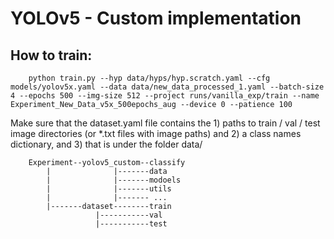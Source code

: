 # YOLOv5 - Custom implementation

## How to train:

        python train.py --hyp data/hyps/hyp.scratch.yaml --cfg models/yolov5x.yaml --data data/new_data_processed_1.yaml --batch-size 4 --epochs 500 --img-size 512 --project runs/vanilla_exp/train --name Experiment_New_Data_v5x_500epochs_aug --device 0 --patience 100

Make sure that the dataset.yaml file contains the 1) paths to train / val / test image directories (or *.txt files with image paths) and 2) a class names dictionary, and 3) that is under the folder data/

        Experiment--yolov5_custom--classify
            |              |-------data
            |              |-------modoels
            |              |-------utils
            |              |------- ...
            |-------dataset--------train
                       |-----------val
                       |-----------test
            
